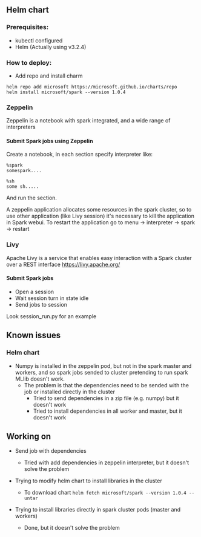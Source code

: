 ## Helm chart
### Prerequisites:
* kubectl configured
* Helm (Actually using v3.2.4)

### How to deploy:
* Add repo and install charm
```
helm repo add microsoft https://microsoft.github.io/charts/repo
helm install microsoft/spark --version 1.0.4
```

### Zeppelin
Zeppelin is a notebook with spark integrated, and a wide range of interpreters

#### Submit Spark jobs using Zeppelin
Create a notebook, in each section specify interpreter like:
```
%spark
somespark....

%sh
some sh.....

```

And run the section.

A zeppelin application allocates some resources in the spark cluster, so to use other application (like Livy session) it's necessary to kill the application in Spark webui. To restart the application go to menu -> interpreter -> spark -> restart

### Livy
Apache Livy is a service that enables easy interaction with a Spark cluster over a REST interface https://livy.apache.org/

#### Submit Spark jobs
* Open a session
* Wait session turn in state idle
* Send jobs to session

Look session_run.py for an example

## Known issues

### Helm chart
* Numpy is installed in the zeppelin pod, but not in the spark master and workers, and so spark jobs sended to cluster pretending to run spark MLlib doesn't work.
    * The problem is that the dependencies need to be sended with the job or installed directly in the cluster
        * Tried to send dependencies in a zip file (e.g. numpy) but it doesn't work
        * Tried to install dependencies in all worker and master, but it doesn't work 


## Working on

* Send job with dependencies
    * Tried with add dependencies in zeppelin interpreter, but it doesn't solve the problem

* Trying to modify helm chart to install libraries in the cluster
    * To download chart ```helm fetch microsoft/spark --version 1.0.4 --untar```

* Trying to install libraries directly in spark cluster pods (master and workers)
    * Done, but it doesn't solve the problem
